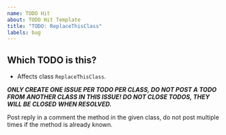 ```yaml
---
name: TODO Hit
about: TODO Hit Template
title: "TODO: ReplaceThisClass"
labels: bug
---
```

## Which TODO is this?

 * Affects class `ReplaceThisClass`.

___ONLY CREATE ONE ISSUE PER TODO PER CLASS, DO NOT POST A TODO FROM___
___ANOTHER CLASS IN THIS ISSUE! DO NOT CLOSE TODOS, THEY WILL BE CLOSED___
___WHEN RESOLVED.___

Post reply in a comment the method in the given class, do not post multiple
times if the method is already known.

